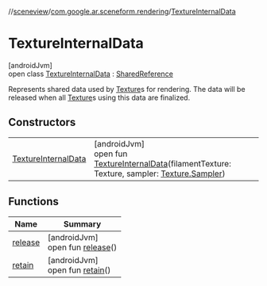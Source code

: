 //[sceneview](../../../index.md)/[com.google.ar.sceneform.rendering](../index.md)/[TextureInternalData](index.md)

# TextureInternalData

[androidJvm]\
open class [TextureInternalData](index.md) : [SharedReference](../../com.google.ar.sceneform.resources/-shared-reference/index.md)

Represents shared data used by [Texture](../-texture/index.md)s for rendering. The data will be released when all [Texture](../-texture/index.md)s using this data are finalized.

## Constructors

| | |
|---|---|
| [TextureInternalData](-texture-internal-data.md) | [androidJvm]<br>open fun [TextureInternalData](-texture-internal-data.md)(filamentTexture: Texture, sampler: [Texture.Sampler](../-texture/-sampler/index.md)) |

## Functions

| Name | Summary |
|---|---|
| [release](../../com.google.ar.sceneform.resources/-shared-reference/release.md) | [androidJvm]<br>open fun [release](../../com.google.ar.sceneform.resources/-shared-reference/release.md)() |
| [retain](../../com.google.ar.sceneform.resources/-shared-reference/retain.md) | [androidJvm]<br>open fun [retain](../../com.google.ar.sceneform.resources/-shared-reference/retain.md)() |
